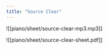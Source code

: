 ```yaml
---
title: "Source Clear"
---
```

![[piano/sheet/source-clear-mp3.mp3]]

![[piano/sheet/source-clear-sheet.pdf]]